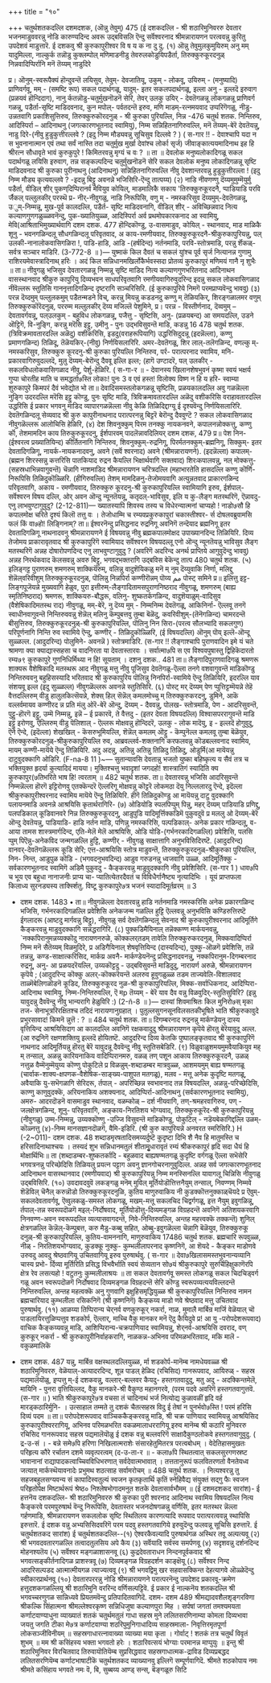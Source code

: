 +++
title = "१०"

+++
चतुर्थशतकदल्लि दशमदशक, 
(ऒन्नु तेवुम्) 
475 
(ई दशकदल्लि - श्री शठारिमुनिवररु देवतार भजनमाडुववरन्नु नोडि कारुण्यदिन्द अवरू उद्बविसलि ऎन्दु सर्वॆश्वरनाद श्रीमन्नारायणन परत्ववन्नु कुरितु उपदेशवं माडुत्तारॆ. ई दशकवु श्री कुरुकापुरीश्वर वि ष य क ना दु दु. 
(१) ऒन्नु तेवुमुलकुमुयिरुम् 
अनु 
मम् यादुमिल्ला, 
नाल्कुर्क तन्नॊडु 
कुक्लम्पोल् मणिमाडनीडु 
तेवरुलकोडुयि‌पडैर्ता, 
तिरुक्कुरुकूरदनुळ् निन्नवादिप्पिर्रानि मनॆ तॆय्यम् नाडुदिरे 

प्र। ऒनुम्-स्वरूपैक्यं हॊन्दुवन्तॆ लयिसुव, तेवुम्- देवजातियू, उकुम् - लोकवू, उयिरुम् - (मनुष्यादि) प्राणिवर्गवू, मम् - (समष्टि रूप) सकल पदार्थगळू, यादुम्- इतर सकलपदार्थगळू, इल्ला अनु - इल्लदॆ इरुवाग (प्रळयवं हॊन्दिदाग), नानु र्कतन्नॊडु-चतुर्मुखनॊडनॆ सेरि, तेवर् उलकु उयिर् - देवतॆगळन्नू लोकगळन्नू प्राणिवर्ग गळन्नू, पडैर्ता-सृष्टि माडिदवनाद, कुन मपोल्- पर्वतदन्तॆ इरुव, मणि माडम्-रत्नमयवाद उप्परिगॆगळु, नीडु-उन्नतवागि प्रकाशिसुत्तिरुव, तिरुक्कुरुकॊरदनुळ् - श्री कुरुका पुरियल्लि, निन्न -476 
चतुर्थ शतक. 
निन्तिरुव, आदिस्पिर्रा – आदिनाथनु (जगत्कारणभूतनाद स्वामियु), निम्म सन्निहितनागिरुवल्लि, मनॆ तॆय्यम्-बेरॆ देवतॆयन्नु, नाडु दिरे-(नीवु हुडुकुत्तीरल्लवे ? (इदु निम्म मौड्यवन्नु सूचिसुव दिल्लवे ? ) 
( स-गार !! - 
देवाश्चापि यदा न स भुवनानात्मान एवं तथा 
सर्वं नास्ति तदा चतुर्मुख मुर्खा देवांश्च लोर्का सृर्ज) जीवाङ्कात्ययमादिनाथ इह हि श्रीरत्न सौधावृते भावं कुरुकुपुरे ! किमितरवन्नु मृग्यं च वः ? ॥ 
ता ॥ देवलोक मनुष्यलोकादिगळू सकल पदार्थगळू लयिसि इरुवाग, तन्न सङ्कल्पदिन्द चतुर्मुखनॊडनॆ सेरि सकल देवलोक मनुष्य लोकादिगळन्नू सृष्टि माडिदवनाद श्री कुरुका पुरीनाथनु (आदिनाथनु) सन्निहितनागिरुवल्लि नीवु देवशान्तरवन्नु हुडुकुत्तीरल्ला ! (इदु निम्म मौड्य कृत्यवल्लवे ? -इदन्नु बिट्टु अवनन्ने भजिसिरि-ऎन्दु तात्पय्य) 
(२) नाडि नीवणण्णु 
दॆय्यमुमुम्मॆयुर्मु पडैर्ता, 
वीडिल् शीर् पुकण्‌दिप्पिरानर्व मेवियुव 
कोयिल्, 
माडमालिकै सकाय 'तिरुक्कुरुकूरदनै, प्पाडियाडि परवि र्जैकल् पल्लुलकीर् परस्थॆ 
प्र- नीर्-नीवुगळु, नाडि निरूपिसि, वणु म् - नमस्करिसुव दॆय्यमुम्-देवतॆगळन्नू, उुम्-निम्मन्नू, मुख-पूर्व कालदल्लि, पडैर्त- सृष्टि माडिदवनागि, वीडिल् शीर् - अविच्छिन्नवाद नित्य कल्याणगुणगळुळ्ळवनॆन्दु, पुक-ख्यातियुळ्ळ, आदिस्पिर्रा अर्व प्रथमोपकारकनाद आ स्वामियु, मेवि(आश्रिताभिमुख्यार्थवागि 
दशम दशक. 
477 
हॊन्दिकॊण्डु, उ-वासमाडुव, कोयिल् - स्थानवाद, माड माळिकै शूनु - भवनगळिन्दलू सौधगळिन्दलू परिवृतवाद, अ काय-रमणीयवाद, तिरुक्कुरुकूरदनै-श्रीकुरुकापुरियन्नु, पल् उलकी‌-नानालोकवासिगळिरा !, पाडि-हाडि, आडि -(हर्षदिन्द) नर्तनमाडि, परवि-स्तोत्रमाडि, परन्नु र्शॆकळ्-सर्वत्र सञ्चार 
माडिरि. 
(3-772-8 ॥ )— 
युष्माकं किल दैवतं च सकलं युांश्च पूर्व सृर्ज नित्यानन्न गुणामु राशिरयमेवास्त्रादिनाथ् हरिः । अदं किल सन्निधानमखिर्लोकैर्भवस्सदा प्रोतव्यं कुरुकापुरं मणिमयं गानै नृ शुभैः ॥ 
ता॥ नीवुगळु भजिसुव देवतारगळन्नू निम्मन्नू सृष्टि माडिद नित्य कल्याणगुणभरितनाद आदिनाथन वासस्थानवाद श्रीकुरु कापुरियु दिव्यभवन साधपरिवृतवागि रमणीयवागिरुवुदरिन्द इदन्नु सकल लोकवासिगळाद नीवॆल्लरू स्तुतिसि गाननृत्तादिगळिन्द दृष्टरागि सञ्चरिसिरि. (ई कुरुकापुरिये निमगॆ परमप्राप्यवॆन्दु भाववु) 
(३) परन्न दॆय्दमुम् पल्लुलकमुम् 
पडैतन्मडने विच्, 
करन्नु मियन्नु कडडनदु कण्णु म् 
तॆळियकिर्, 
शिरङ्गळालमर‌ वणुम् तिरुक्कुरुकॊरॆदनुळ्, 
पररम्म मल्लुलकीर् दॆय्य मजिल्लॆ 
पेशुमिने, 
प्र। परन्न - विस्तीर्णनाद, दॆव्वमुम् – देवतावर्गवन्नू, पल्‌उलकुम् - बहुविध लोकगळन्नू, पजैत्तु - सृष्टिसि, अनु- (प्रळयबन्द) आ समयदल्लि, उडने ऒट्टिगॆ, वि-नुङ्गि, करन्नु मरॆसि इट्टु, उमीनु - पुनः उद्भविसुवन्तॆ माडि, कडन्नु 
16 
478 
चतुर्थ शतक. 
(त्रिविक्रमावतारदल्लि अळॆदु) वशीकरिसि, इडदु(वराहरूपियागि) उद्धरिसिदुदन्नू (इदन्नॆल्ला), कण्णु प्रमाणगळिन्द) तिळिदू, तॆळॆयकिर्-(नीवु) निर्णयिसलारिरि. अमर‌-देवतॆगळू, शिर लाल्-तलॆगळिन्द, वणल्कु म्-नमस्करिसुव, तिरुक्कुरु कूरदनु-श्री कुरुका पुरियल्लि निन्तिरुव, पर्र- परात्परनाद स्वामिय, मनि- प्रकारवागिरुवुदल्लदॆ, मुलु दॆय्यम्-बेरॊन्दु दैववू इल्लि इल्ल; (हागॆ उण्टादरॆ, पल् उलकीर् - सकलविधलोकवासिगळाद 
नीवु, पेर्शु-हेळिरि. 
( स-गा-र ॥ - 
देवानस्य खिलानशेषभुवनं कृष्मा स्वयं भक्षर्य 
गुप्पा चोरतीह माति च समद्धर्ता७स्ति लोकाः! पुनः 
3 
व 
एवं हस्त! विलोक्य विष्ण न हि य 
हरि- स्वाम्या शुरुकापुरे किमपरं दैवं भवेद्योत भो 
ता॥ देवादिसमस्तलोकगळन्नू सृष्टिसि, प्रळयकालदल्लि अवु गळन्नॆल्ला नुङ्गि उदरदल्लि मरॆसि इट्टु कॊण्डु, पुनः सृष्टि माडि, त्रिविक्रमावतारदल्लि अळॆदु वशीकरिसि वराहावतारदल्लि उद्धरिसि ई प्रकार भगवनु माडिद व्यापारगळन्नॆल्ला नीवु केळि तिळिदिद्दाग्यू ई दृश्यवॆन्दु निर्णयिसलारिरि. देवतॆगळिन्दलू सेव्यवाद श्री कुरु कापुरीनाथनाद परात्परनन्नु बिट्टरॆ बेरॊन्दु दैववुण्टॆ ? सकल लोकवासिगळाद नीवुगळॆल्लरू आलोचिसि हेळिरि, 
(४) देश शिवनुक्कुम् पिरम तनक्कु 
नायकनवने, कपालनन्नोक्कत्तु, कण्णु र्कॊ, तेशमामदि‌न काय 
तिरुकुरुकूरदनु, 
ईर्शपारवम् पादलॆन्नावदिलियर्‌ 
दशम दशक, 
479 
प्र॥ पेश निन-(ईश्वरत्व प्रख्यातियिन्द) कीर्तितनागि निन्तिरुव, शिवनुक्कुम्-रुद्रनिगू, पिरर्मतनक्कुम्-ब्रह्मनिगू, सि‌क्कुम्- इतर देवतादिगळिगू, नायर्क-नायकनादवनु, अवने (सर्वॆ श्वरनाद) अवने (श्रीमन्नारायणने). (इदन्नॆल्ला) कपालम्- (ब्रह्मन शिरस्सन्नु कत्तरिसि पातकियाद रुद्रन कैयल्लि भिक्षार्थवागि सक्तवाद) शिरःकपालवन्नु, नल् मोक्कत्तु-(सहस्रधाभिन्नवागुवन्तॆ) चॆन्नागि नाशमाडिद श्रीमन्नारायणन चरित्रदल्लि (महाभारतेति हासदल्लि कण्णु कॊर्णि-निरूपिसि तिळिदुकॊळ्ळिरि. (हीगिरुवल्लि) तेशम् मामदिळनु-तेजोमयवागि अत्युन्नतवाद प्राकारगळिन्द परिवृतवागि, अकाय - रमणीयवाद, तिरुक्कुरु कूरदनु-श्री कुरुकापुरियल्लि स्वामियागि इरुव, ईर्शपाल्-सर्वॆश्वरन विषय दल्लि, ओर् अवन ऒन्दु न्यूनतॆयन्नू, कतृदल्-भाविसुव, इलि 
य‌ कु-लैङ्ग मतस्थरिगॆ, ऎन्नावदु-एनु लाभवुण्टागुवुदु? 
(2-12-811)— 
ख्यातस्यापि शिवस्य तस्य च विधेरन्यात्मनां चाप्यहो ! नाडो७सौ हि कपालमोक्ष चरिते दृश्यं किलॊ तत्तु वः । तेजोधाम्मि च रम्यवप्रकुरुकापुरां चकास्तीश्वर- र्स दोषलवब्रुवामसि फलं किं वा७हो! लिङ्गिनाम्? 
ता॥ ईश्वरनॆन्दु प्रसिद्धनाद रुद्रनिगू अवनिगॆ तन्दॆयाद ब्रह्मनिगू इतर देवतादिगळिगू नाथनादवनु श्रीमन्नारायणने ई विषयवन्नु नीवु ब्रह्मकपालमोक्षद उपाख्यानदिन्द तिळियिरि. दिव्य तेजोमय प्राकारावृतवाद श्री कुरुकापुरिगॆ स्वामियाद सर्वॆश्वरन विषयदल्लू एनो ऒन्दु न्यूनतॆयन्नु भाविसुव लैङ्ग मतस्थरिगॆ अन्नह दोषारोपणदिन्द एनु लाभवुण्टागुवुदु ? (अवरिगॆ अदरिन्द अनर्थ प्राप्तिये आगुवुदॆन्दु भाववु) अन्नह निरर्थकवाद कॆलसवन्नु अवरु बिट्टु, भगवद्भक्तरागि उद्बविस बेकॆन्दु तात्प 
480 
चतुर्थ शतक. 
(५) इलिङ्गट्ट पुराणरुम् शमणरुम् 
शाक्कियॆरुम्, 
वलिन्नु वादुशॆयि‌कळु मनॆ म् 
नुम् दॆय्युवाकि निर्णा, 
मलिद्दु शॆन्नॆल्‌वरिवीशुम् 
तिरुक्कुरुकूरदनुळ्, 
पॊलिन्नु निन्नपिर्रा कण्णीरॊन्नम् पॊय्य 
مم 
पोस्ट् समिने 
प्र॥ इलित्तु इट्ट-लिङ्गपूजॆयन्ने मुख्यवागि हेळुव, पुरा इत्तीरुम्-लैङ्गादितामसपुराणनिष्ठराद नीवुगळू, शमणरुम् (बाह्य स्मृतिनिष्ठराद) श्रमणरू, शाक्कियरु-बौद्धरू, वलिनु- शुष्कतर्कगळिन्द, वादुशॆया‌ळुम्-वादिसुव (वैशेषिकादिमतस्थ राद) नीवुगळू, मम्-बेरॆ, नु दॆय्य मुम् - निम्मनिम्म देवतॆगळू, आकिनिर्ना- ऎल्लवू तनगॆ स्वाधीनवागुवन्तॆ निन्तिरुववन्नु शॆन्नॆल् मलिनु कॆम्पुबत्तवु तुम्बा बॆळॆदु, कवरिवीशुम्-(तॆनॆगळिन्द) चामरदन्तॆ बीसुत्तिरुव, तिरुक्कुरुकूरदनुळ्-श्री कुरुकापुरियल्लि, पॊलिनु निन सिरा-(परत्व सौलभ्यादि सकलगुण) परिपूर्णनागि निन्ति रुव स्वामिये ऎन्दु, कण्णीर् - तिळिदुकॊळ्ळिरि, (ई विषयदल्लि) ऒनुम् पॊय् इल्लॆ-ऒन्दू सुळ्ळल्ल. (आदुदरिन्द) पोलुमिने- अवनन्नॆ ) स्तोत्रमाडिरि. 
(स-गार !! 
लैङ्गाश्चापि पुराणवादिन इमे यं चते श्रामणा 
क्या क्याद्यास्सहसा च वादनिरता या देवतास्तारवः । सर्वात्मा७पि स एव विश्ववपुषास्तु द्विहिकॆदारतो रम्य७९ कुरुकापुरे गुणनिधिर्मिथ्या न हि! सूयताम् । 
दशनु दशक.. 
481 
ता॥ लैङ्गादिपुराणवादिगळू श्रमणरू शाक्यरू वैशेषिकादि मतस्थरू आद नीवुगळू मत्तु नीवु पूजिसुव देवतॆगळू-ऎल्ला तनगे वशवागुवन्तॆ माडिकॊण्डु निन्तिरुववनु बहुहिसस्यादि भरितवाद श्री कुरुकापुरिय पॊलिन्नु निनपिर्रा-स्वामिये ऎन्दु तिळियिरि, इदरल्लि याव संशयवू इल्ल (इदु सुळ्ळल्ल) नीवुगळॆल्लरू अवनन्ने स्तुतिसिरि. 
(६) पोस्ट् मर् दॆय्यम् पेण 
प्पुत्तिट्टम्मॆयन्ने 
तेहॆ वैत्तदल्लिरुम् 
वीडु 
हालुलकित्सॆयन्ने, 
शेक्स् हिल् सॆन्नॆल् कमलमोच्चु म् 
तिरुक्कुरुकरदनु, डुमिने, 
आकॆ वल्लर्वमायव कण्णीरद न्न 
प्रति मंलु ओरॆ-बेरॆ ऒन्दु, दॆय्यम् - दैववन्नु, पोलख- स्तोत्रमाडि, पेण - आदरिसुवन्तॆ, पुट्टु-हॊरगॆ इट्टु, उम्मॆ निम्मन्नु, इन्नॆ – ई प्रकारवॆ, ते वैत्तदु - (इतर देवता विषयदल्लि) विश्वासपररागुवन्तॆ माडि इट्टु इरोणवु, ऎल्लिरुम् वीडु पॆलिशाल् - ऎल्लरू मोक्षवन्नु हॊन्दिदरॆ, उलकु - लोक मादॆयु, इ - इल्लदॆ होगुवुदु, ऎने ऎन्दे, (इदॆल्ला) शेखखिल् - कॆसरुभूमियल्लि, शॆन्नॆल् कमलम् ऒट्टु - कॆम्पुनॆल्ल कमलवू तुम्बा बॆळॆयुव, तिरुक्कुरुकॊरदनुळ्-श्रीकुरुकापुरियल्लि रुव, आब्रवल्लर्व-शक्तनागि करफलवन्नु कॊडबल्लवनाद स्वामिय, मायम् कण्णी-मायॆये ऎन्दु तिळियिरि. अदु अदन्नु, अतिन्नु अतिन्नु तिळिदु तिळिदु, ओडुर्मि(आ मायॆयन्नु दाटुवुदक्कागि ओडिरि. 
(F-na-8 11 )~— 
सुतान्यावसि देवतान्नु भजतो युष्का बहिष्कृत्य य सैवं तत्र च भक्तियुक्त हृदर्या कुत्यादिदं मायया। मुक्तिश्चत्तु भवादृशां जगदहो! शास्त्रातिगं स्यादिति 
क्य कुरुकापुर(७तिभरिते भाष हि! त्वरताम् ॥ 
482 
चतुर्थ शतक. 
ता॥ देवतारवन्नु भजिसि आदरिसुवन्तॆ निम्मन्नॆल्ला हॊरगॆ इट्टिरोणवु एतक्कॆन्दरॆ ऎल्लरिगू मोक्षवन्नु कॊट्टरॆ लोकमठा दॆयु निल्ललारदु ऎन्दे, इदॆल्ला श्रीकुरुकापुरीश्वरनाद स्वामिय मायॆये ऎन्दु तिळियिरि. हीगॆ तिळिदुकॊण्डु आ मायॆयन्नु दाटु वुदक्कागि पलायनमाडि अवनन्ने आश्रयिसि कृतार्थरागिरि- 
(७) ओडियोडि स्पलपिप्पुम् पिन्नु, 
महर् दॆय्यम् 
पाडियाडि प्रणिद्दु, पलपडिकाल् 
कूडिवानवरे निन्न तिरुक्कुरुकूरदनु, आडुपुडि यादिमूर्त्तिक्कडिमॆ पुकुवदुवॆ 
प्र मललु ओ‌ दॆय्यम्-बेरॆ ऒन्दु देवतॆयन्नु, पाडियाडि- हाडि नर्तन माडि, पणिन्नु नमस्करिसि, पल्पडिकाल्- अनेक प्रकार गळिन्दलू, व-आया तामस शास्त्रमार्गदिन्द, एति-मेलॆ मेलॆ आश्रयिसि, ओडि योडि-(गर्भनरकादिगळल्लि) प्रवेशिसि, पलसि प्पुम् पिऎन्नु-अनेकविद जन्मगळल्लि हुट्टि, कण्णीर् - नीवुगळु साक्षात्तागि अनुभविसिदिरष्टॆ. (आदुदरिन्द) वानवर्-देवतॆगळॆल्लरू कूडि सेरि; एत्त-आश्रयिसि स्तोत्र माडुवन्तॆ, तिरुक्कुरुकूरदनुळ्-श्रीकुरुका पुरियल्लि, निन- निन्त, आडुपुळ कॊडि - (भगवदनुभवदिन्द) आडुव गरुडनन्नु ध्वजवागि उळ्ळ, आदिमूर्तिक्कु - सर्वकारणभूतनाद स्वामिगॆ अडिमै पुकुवदु - कैङ्करवन्नु माडुवुदक्कागि नीवु प्रवेशिसिरि. 
(स-गार 1 ) 
धाव७पि च भूय एव बहुधा नानाजनीः प्राप्य चा- प्यातित्येतरदैवतं च विविधैर्गानैष्ट्य नृत्यादिभिः । यूयं प्राप्तफला किलाध्य सुरनड्यस्य तार्क्स्शितु. 
विष्टू कुरुकापुरे७त्र भजनं स्यादादिमूर्तव्ररम् ॥ 
3 
- दशम दशक. 
1483 
• ता॥ नीवुगळॆल्ला देवतारवन्नु हाडि नर्तनमाडि नमस्करिसि अनेक प्रकारगळिन्द भजिसि, गर्भनरकादिगळल्लि प्रवेशिसि अनेकजन्म गळल्लि हुट्टि ऎल्लवन्नू अनुभविसि कण्डिरुत्तिरष्टॆ ईगलादरू (आष्टदु मार्गवन्नु बिट्टु), नीवुगळु सर्व देवतॆगळिन्दलू सेवनाद श्री कुरुकापुरीश्वरनाद आदिमूर्तिगे कैङ्करवन्नु माडुवुदक्कागि सन्नद्धरागिरि. 
(८) पुक्कडिमैयिनाल् तन्नॆक्कण्ण मार्कयनवन्नु, `नक्कपिरानुमन्नय्यक्कॊदु नारायणनरुळे, कॊक्कलर्‌तडम् तावेलि तिरुक्कुरुकरदनुळ्, मिक्कवादिप्पिर्रा निम्म मनॆ सैतॆय्यम् 
विळमुदिरे, 
प्र अडिगैयिनाल् शेषवृत्तियिन्द (दास्यदिन्द), पुक्कु-ऒळगॆ प्रवेशिसि, तन्नॆ तन्नन्नु, कण्ड-साक्षात्करिसिद, मार्कय्र अवनै- मार्कण्डेयनॆन्दु प्रसिद्धनादवनन्नु, नक्कपिरानुम-दिगम्बरनाद रुद्रनू, अनु- आ प्रळयदरॆयल्लि, उय्यकॊट्टदु - उद्बविसुवन्तॆ माडिदुदु, नारायर्ण अरुळे, श्रीमन्नारायणन कृपॆये ; (आदुदरिन्द कॊक्कु अलर्-कॊक्करॆयन्तॆ अलरुव हूवुगळुळ्ळ तडम ताज्यवेलि-विशालवाद ताळ्मॆबेलिगळॊडनॆ कूडिद, तिरुक्कुरुकूरद नुळ-श्री कुरुकापुरियल्लि, मिक्क-सर्वाधिकनाद, आदिप्पिरा-आदिनाथ स्वामियु, निम्म-निन्तिरुवल्लि, ऎ मp तॆय्यम् - बेरॆ याव दैव वन्नु विळवुदिर्-स्तुतिसुविरि? (इन्नु यावुदन्नु दैववॆन्दु नीवु भान्यरागि हेळुविरि :) 
(2-ñ-8 ॥ )— 
दास्यां शिवमाश्रितः किल मुनिरो७स् मृका तज- सेनाभूत्ररिरक्षितश्च तदिदं नारायणानुग्रहात् । पुतुल्लसुगनसूनविलसतकीभूषिते 
भाति श्रीकुरुकावुदे प्रभुरसावाद! किमनॆ न्नुत्तॆ : ? ॥ 
484 
चतुर्थ शतक. 
ता॥ दिगम्बरनाद रुद्रनन्नु मार्कण्डेयनु दास्य वृत्तियिन्द आश्रयिसिदाग आ कालदल्लि अवनिगॆ रक्षकवादुदु श्रीमन्नारायणन कृपॆये हॊरतु बेरॆयावुदू अल्ल. (आ रुद्रनिगॆ रक्षणशक्तियु इल्लदॆ होयितष्टॆ. आदुदरिन्द दिव्य केतकि पुष्पालङ्कृतवाद श्री कुरुकापुरिगॆ नाथनाद आदिमूर्तियन्नु हॊरतु बेरॆ यावुदन्नू दैववॆन्दु नीवु स्तुतिसबेडिरि. 
(९) विळुवाळुशमयमुमवैयाकियुव 
मह् म् तन्साल्, 
अळन्नु कारियनाकिय वादिप्पिरानमरु, 
वळळ् तण् पशून आकाय 
तिरुक्कुरुकूरदनै, 
उळळ् नत्तुळ वैम्मॆनुम्मॆयुय्य 
कॊण्णु पोकुटिले 
प्र विळन्नुम्-शब्दाडम्बर मात्रवुळ्ळ, आशमयमुम् बाह्य षण्मतगळू (चार्वाक-शाक्य-क्षपणक-वैशेषिक-साङ्ख्य-पाशुपत मतगळू), मलव - मत्तू अनेक कुदृष्टि मतगळू, अवैयाकि यु-सभॆगळागि सेरिदरू, र्तपाल् - अपरिच्छिन्न स्वभावनाद तन्न विषयदल्लि, अळन्नु-परिच्छेदिसि, काण्णु काणुवुदक्कॆ, अरियनाकिय अशक्यनाद, आदिप्पिर्रा-आदिनाथनु (सर्वकारणभूतनाद स्वामियु), अमरु- आदरदॊडनॆ वासमाडुव स्थानवाद, वळम्कोळ् – दर्श नीयवागि, तण्-श्रमहरवागिरुव, पण् - जलक्षेत्रगळिन्द, शूनु- परिवृतवागि, अङ्काय-निरतिशय भोग्यवाद, तिरुक्कुरुकूरॆद-श्री कुरुकापुरियन्नु (नीवुगळु) उम्म-निम्मन्नु, उय्यक्कॊण्णु -उज्जि विसुवन्तॆ माडिकॊण्डु, पोकुटिल् - नडॆयबेकागिद्दल्लि उळम्- कॊळ्नत्तु (४)-निम्म मानसज्ञानदॊळगॆ, वैमि-इडिरि. (श्री कुरु कापुरियन्ने अनवरत स्मरिसिरि.) 
H 
(-2~011)- 
दशम दशक. 
48 
शब्दाडमृरषतादिसमय्यर्दुष्टॆ कुदृष्टा दिभि शै नैव हि मातुमस्ति च हरिसादिनाथाश्चयः । तस्यदं शुभ सन्निधानमतुलं शीतामृुधारावृतं रम्यं श्रीकरुकापुरं हृदि सदा धैयं हि मोक्षार्थिभिः॥ 
ता (शब्दाडम्बर-शुष्कतर्कादि - बहुळवाद बाह्यषण्मतगळू कुदृष्टि वर्गगळू ऎल्ला सभॆसेरि भगवत्रनन्नु परिच्छेदिसि तिळियलु प्रयत्न पट्टाग अवनु ज्ञानगोचरनागुवुदिल्ल. अन्नह सर्व जगत्कारणभूतनाद आदिनाथन वासस्थानवाद (रमणीयवाद) श्री कुरुकापुरियन्नु निम्म मनस्सिनल्लि यावागलू चिन्निसि नीवुगळु उद्बविसिरि. 
(१०) उवदावदवुवॆ लकङ्गळु मनॆम् 
मुविल् मूर्तियोडॊत्तित्तनैयुम् 
तन्साल्‌, 
निवण्णम् निम्मवे 
शॆडॆविल् चॆनैल् करुन्नॊडो 
तिरुक्कुरुकूरदनुळि, 
कुतिय माणुरुवाकिय नी 
कुडक्कॊत्तनुक्काळ्‌चॆयदे 
प्र ऎवुम्-सकलदेवतावर्गवू, ऎव्वुलकळु-समस्त लोकगळू, मखम्-मत्तू सकलचिद चिद्वर्गगळू, इत्त नैयुम् इवुगळिन्नू, र्तपाल्-तन्न स्वरूपदॊळगॆ मइल्-निर्दोषवाद, मूर्तियोडॊत्तु-दिव्यमङ्गळ विग्रहदन्तॆ अवनिगॆ अतिशयकरवागि निनवण्ण-अवन स्वरूपदल्लि व्यत्यासवागदन्तॆ, निवे-निन्तिरुवल्लि, अन्तह महत्त्वक्कॆ तक्कन्तॆ) शुनिल् क्षेत्रगळल्लि कॆन्नॆल्-कॆम्पुबत्त, करु मैडु-कब्बु सहित, ओब्बु-इवुगळॆल्ला चॆन्नागि बॆळॆयुव, तिरुक्कुरुकू दनुळ्-श्री कुरुकापुरियल्लि, कुतिय-वामननागि, माणुरुवाकिय 
17486 
चतुर्थ शतक. 
ब्रह्मचारि रूपवुळ्ळ, नीळ् - निरतिशयभोग्यवाद, कुडक्कू नुक्कु- कुम्भलीलापरनाद कृष्णनिगॆ, आ शॆयदे - कैङ्कर माडोणवे उरुवदु आवदु श्रेष्ठवागियू उचितवागियू इरुव पुरुषार्थवु. ( स-गार ॥ 
देवा७खिलासमस्तभुवनान्यव्यानि चास्य प्रभो- र्दिव्या मूर्तिरिति प्रसिद्ध विभवैर्भाति स्वयं सेव्यतान सो७यं श्रीकुरुकापुरे सुरुर्चिहिक्षुकाणॆरपि क्षेत्र रेव लसत्यहो ! वटुतनुः कुम्मलीलाश्रयः ॥ 
ता सकल देवतावर्गवू समस्त लोकगळू सकल चिदचिड्वर्ग गळू अवन स्वरूपदॊळगॆ निर्दोषवाद दिव्यमङ्गळ विग्रहदन्तॆ सेरि कॊण्डु स्वरूपव्यत्ययविल्लदन्तॆ निन्तिरुवल्लि, अन्तह महत्वक्कॆ अनु गुणवागि इक्षुहिसमृद्धियुळ्ळ श्री कुरुकापुरियल्लि निन्तिरुव नामन ब्रह्मचारियाद कुम्भलीला रसिकनिगॆ (श्री कृष्णनिगॆ) कैङ्कय्य माडो णवे श्रेष्ठवाद मत्तु उचितवाद पुरुषार्थवु. 
(११) आळय्या तिप्पिरान्य चेर्‌नर्व 
वणकुरुकूर् नकर्रा, 
नाळ, मुमालै मार्बिन्र मार्जि 
वेळॆयाल् चॊ पाडलायिरत्तुळिप्पत्तुव 
शडकोर्प, 
ऎल्लार्, 
मा‌च्चि वैकु मानकर मनॆ ऎदु 
कैयिदुवे 
प्र! आ यु -परोपदेशरूपवाद) वाचिक कैङ्कय्यवन्नु माडि, आशिप्पिरान्य-चक्रपाणियाद स्वामियन्नु, शेर्‌नर्व-आश्रयिसि दवराद, वण् कुरुकूर् नकर्रा - श्री कुरुकापुरीनिर्वाहकरागि, नाळकन्न-अभिनव परिमळभरितवाद, मकि मालॆ - वकुळमालिकॆ 
* दशम दशक. 
487 
यन्नु, मार्बिन्र वक्षस्थलदल्लियुळ्ळ, र्मा शडकोर्प-मानॆम्ब नामधेयवळ्ळ श्री शठारिमुनिवररु, वेळॆयाल्-अत्यादरदिन्द, शून्न पाडल् हेळिद (रचिसिद) गानरूपवाद, आयिरुळ् - सहस्र पद्यमालॆयॊळु, इप्पत्तु म्-ई दशकवन्नु, वल्लार्-बल्लवर कैयदु- हस्तगतवादुदु, मतु अदु - अदक्किन्तमेलॆ, मायिनि - पुनरा वृत्तियिल्लद, वैकु मानकरे-श्री वैकुण्ठ महानगरवे, (परम पदवे अवरिगॆ हस्तगतवागुत्तवॆ. 
(स-गार ॥ ) 
भाति श्रीकुरुकापुरे७त्र वचसा तं चादिनाथं भर्ज नित्योद्य कुळावळीं हृदि वर्ह मारड्कठारिर्मुनि- । उत्साहाल तम्मते तु दशकं चैतत्सहस्र विदु ई तेषां न पुनर्भवो७स्ति ! परमं हरिसि दिव्यं 
पदम ॥ 
ता॥ परोपदेशरूपवाद वाञ्चिककैङ्करवन्नु माडि, श्री चक्र पाणियाद स्वामियन्नु आश्रयिसिद कुरुकापुरीश्वररागियू, अभिनव परिमळभरित वकळमालाधररागियू इरुव मानॆम्ब श्री कठारि मुनिवररु रचिसिद गानरूपवाद सहस्र पद्यमालॆयॊळु ई दशक वन्नु बल्लवरिगॆ साक्षादैकुण्ठलोकवे हस्तगतवागुवुदु. 
( द्र-उ-सं । - 
बन्ने समे७पि हरिणा निखिलात्मराशेः संसारहेतुमितरत्र परत्वबोधम् । वेदेतिहासमुखतः परिहृत्य कौरे रर्चातन दशमे व्यवृत्परत्वम् 
(द-उ-ता-र ॥ - 
कला७पि स्थितत्वात् सकलसुरगणस्रष्ट भावानानां राद्यापादकत्वाच्चिवविधिभरणात् सर्वदेवात्मभावात् । तत्ततानुरूपं फलवितरणतो वैनतेयध्व जत्यात् मार्कस्थॆयावनादेः प्रभुमथ शठत्साह सर्वामरोचम् ॥ 
488 
चतुर्थ शतक. 
। 
नित्यश्वरन्नु तु सहजबहुलसग्यवन्य सं कापादिस्वतुल्यं स्वजन कृतकृतार्थि कृतिं स्नेहिवैद्य संयुक्तं सद्गु फैः स्वजन परिहृतोपेक्ष मिष्टार्थरूपं श्रेष्ठ० निश्लेषभोगादमनुत शतके देवतासार्वभौमम् ॥ (ई दशमदशकद सारांश)- 
ई हत्तनॆय दशकदल्लि- श्री शठारिमुनिवररु श्री कुरुका पुरी श्वरनाद आदिनाथ स्वामिय विषयदल्लि नित्य कैङ्करवे परमपुरुषार्थ वॆन्दु निरूपिसि, देवतास्तर भजनदोषगळन्नु वर्णिसि, इतर मतस्थर न्नॆल्ला गर्हणमाडि, श्रीमन्नारायणन सकललोक सृष्टि स्थितिलय कारणत्यादि रूपवाद परात्परत्ववन्नु स्थापिसि इरुत्तारॆ. ई दशक वन्नु अभ्यसिसिदवरिगॆ परम पदवु हस्तगतवागिये इरुवुदॆन्दु फलवन्नू सूचिसि इरुत्तारॆ. 
ई चतुर्थशतकद सारांश) 
ई चतुर्थशतकदल्लि--(१) ऐश्वरकैवल्यादि पुरुषार्थगळ अस्थिर तवू अल्पत्यवू (२) श्री भगवदवतारगळल्लि तत्वादतुलसिय अपे कैय (३) सर्वॆयादि सर्वस्व समर्पणवू (४) सदृशवन्नु दर्शनदिन्द मोहनश्यतॆय (५) सर्वॆश्वर मङ्गळाशासनवू (६) कुद्रदेवताराधन निन्दनपूर्वकवाद श्री भगवत्सङ्कीर्तनादिगळ प्राशस्त्रवू (७) दिव्यमङ्गळ विग्रहदर्शन काङ्क्षॆयू (८) सर्वॆश्वर निन्द आदरिसल्पडद आत्मात्मीयगळ त्याज्यत्ववू (९) श्री भगवद्विमु खर सहवासक्किन्त देहत्यागवे ऒळ्ळेदॆन्दु स्वीकारप्रार्थनवू (१०) देवतारपररन्नु नोडि श्रीमन्नारायणने परात्परनॆन्दु उपदेशद प्रकारवू-क्रमेण हत्तुदशकगळल्लियू श्री शठारिमुनि वररिन्द वर्णिसल्पट्टिवॆ. 
ई प्रकार ई नाल्कनॆय शतकदल्लि श्री भगवच्चरणुगळ सान्निध्यवे प्रियतमवॆन्दु प्रतिपादितवागिदॆ. 
दशम- दशम 
489 
श्रीमद्यादवशैलशृङ्गरविणा श्रीकल्कि सिंहात्मना श्रीमल्लेश्वरकृष्ण सन्निधिजुषा कल्याणपुरा मिह । सर्पषां जगतां तमश्यमयता कर्णाटवाण्याधुना व्याख्यातं शतकं चतुर्थमतुलं गाधा सहस्र मुने 
ललितसरणिनाम्या कोमला दिव्यभावा जयतु जगति टीका मे७त्र कर्णाटवाण्या शठरिपुमुनिगाधादिव्य साहस्रमाला- निवृत्तिरमृतपूर्णा लोकसञ्जीविनीयम् ॥ 
सहस्रगाधारत्नावाख्या व्याख्या मया कृता । गोर्वाट् ! शतकं तत्र चतुर्थं विवृतं शुभम् ॥ मम श्री कसिंहस्य भक्ता भगवतो हरेः । शठारिवत्सयं भोग्याः परमानन्न माप्पुयुः ॥ 
इन्तु श्री शठारिमुनिवर विरचितवाद तिरुवायॊतियॆम्ब 
सुप्रसिद्धवाद सहस्रगाधात्मक-द्राविड दिव्यप्रबद्धद 
ललितसरणियॆम्ब कर्णाटभाषाटीकॆ 
चतुर्थशतकद व्याख्यानवु इल्लिगॆ सम्पूर्णवागिदॆ. 
श्रीमते शठकोपाय नमः श्रीमते कसिंहाय भगवते नमः 
वॆ, बि, सुब्बय्य आण्ड् सन्स्, बॆङ्गळूरु सिटि